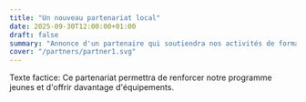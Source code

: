 ```yaml
---
title: "Un nouveau partenariat local"
date: 2025-09-30T12:00:00+01:00
draft: false
summary: "Annonce d'un partenaire qui soutiendra nos activités de formation."
cover: "/partners/partner1.svg"
---
```


Texte factice: Ce partenariat permettra de renforcer notre programme jeunes et d'offrir davantage d'équipements.
